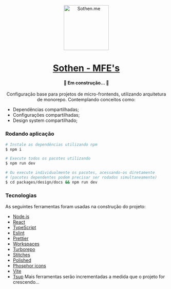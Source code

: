 <p align="center">
  <img width="140" alt="Sothen.me" src="https://pbs.twimg.com/profile_images/1608232332216963073/EvBBum6A_400x400.jpg">
</p>
<h1 align="center">
    <a href="https://sothen.me/">Sothen - MFE's</a>
</h1>
<h4 align="center"> 
	🚧 Em construção...  🚧
</h4>
<p align="center"> 
  Configuração base para projetos de micro-frontends, utilizando arquitetura de monorepo. Contemplando conceitos como:
</p>
<ul>
<li>Dependências compartilhadas;</li>
<li>Configurações compartilhadas;</li>
<li>Design system compartilhado;</li>
</ul>

### Rodando aplicação

```bash
# Instale as dependências utilizando npm
$ npm i

# Execute todos os pacotes utilizando
$ npm run dev

# Ou execute individualmente os pacotes, acessando-os diretamente 
# (pacotes dependentes podem precisar ser rodados simultaneamente)
$ cd packages/design/docs && npm run dev
```

### Tecnologias

As seguintes ferramentas foram usadas na construção do projeto:
- [Node.js](https://nodejs.org/en/)
- [React](https://pt-br.reactjs.org/)
- [TypeScript](https://www.typescriptlang.org/)
- [Eslint](https://eslint.org/)
- [Prettier](https://prettier.io/)
- [Workspaces](https://docs.npmjs.com/cli/v7/using-npm/workspaces)
- [Turborepo](https://turbo.build/repo)
- [Stitches](https://stitches.dev/)
- [Polished](https://polished.js.org/)
- [Phosphor icons](https://phosphoricons.com/)
- [Vite](https://vitejs.dev/)
- [Tsup](https://tsup.egoist.dev/)
Mais ferramentas serão incrementadas a medida que o projeto for crescendo...